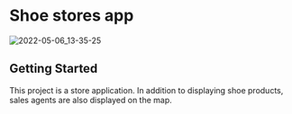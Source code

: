 # Shoe stores app
![2022-05-06_13-35-25](https://user-images.githubusercontent.com/80472100/167103448-b07b4a8e-fd4d-4c44-bdce-600072fc3984.png)


## Getting Started
This project is a store application. In addition to displaying shoe products, sales agents are also displayed on the map.
